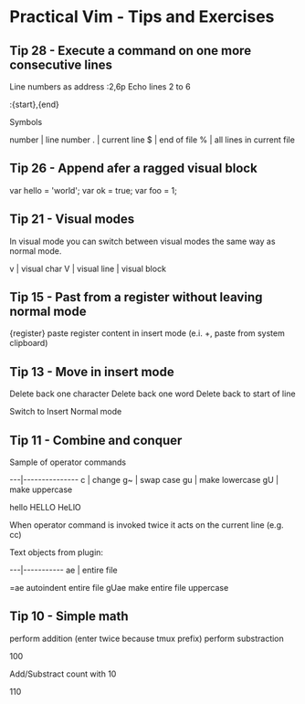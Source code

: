 # Practical Vim - Tips and Exercises

## Tip 28 - Execute a command on one more consecutive lines
Line numbers as address
:2,6p
Echo lines 2 to 6

:{start},{end}

Symbols

number | line number
.      | current line
$      | end of file
%      | all lines in current file

## Tip 26 - Append afer a ragged visual block

var hello = 'world';
var ok = true;
var foo = 1;

## Tip 21 - Visual modes

In visual mode you can switch between visual modes the same way as normal mode.

v | visual char
V | visual line
<C-v> | visual block

## Tip 15 - Past from a register without leaving normal mode

<C-r>{register} paste register content in insert mode (e.i. <C-r>+, paste from
system clipboard)

## Tip 13 - Move in insert mode

<C-h> Delete back one character
<C-w> Delete back one word
<C-u> Delete back to start of line

<C-o> Switch to Insert Normal mode

## Tip 11 - Combine and conquer

Sample of operator commands

---|---------------
c  | change
g~ | swap case
gu | make lowercase
gU | make uppercase

hello HELLO HeLlO

When operator command is invoked twice it acts on the current line (e.g. cc)

Text objects from plugin:

---|-----------
ae | entire file

=ae autoindent entire file
gUae make entire file uppercase

## Tip 10 - Simple math

<C-a> perform addition (enter twice because tmux prefix)
<C-x> perform substraction

100

Add/Substract count with 10<C-a>

110
